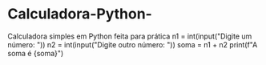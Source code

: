 # Calculadora-Python-
Calculadora simples em Python feita para prática
n1 = int(input("Digite um número: "))
n2 = int(input("Digite outro número: "))
soma = n1 + n2
print(f"A soma é {soma}")
